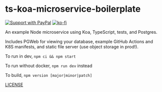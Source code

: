 # ts-koa-microservice-boilerplate

[![Support with PayPal](https://img.shields.io/badge/paypal-donate-yellow.png)](https://paypal.me/zacanger) [![ko-fi](https://img.shields.io/badge/donate-KoFi-yellow.svg)](https://ko-fi.com/U7U2110VB)

An example Node microservice using Koa, TypeScript, tests, and Postgres.

Includes PGWeb for viewing your database, example GitHub Actions and K8S
manifests, and static file server (use object storage in prod!).

To run in dev, `npm ci && npm start`

To run without docker, `npm run dev` instead

To build, `npm version [major|minor|patch]`

[LICENSE](./LICENSE.md)
